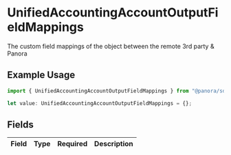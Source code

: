 # UnifiedAccountingAccountOutputFieldMappings

The custom field mappings of the object between the remote 3rd party & Panora

## Example Usage

```typescript
import { UnifiedAccountingAccountOutputFieldMappings } from "@panora/sdk/models/components";

let value: UnifiedAccountingAccountOutputFieldMappings = {};
```

## Fields

| Field       | Type        | Required    | Description |
| ----------- | ----------- | ----------- | ----------- |